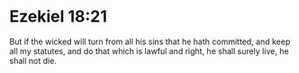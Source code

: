 # Ezekiel 18:21

But if the wicked will turn from all his sins that he hath committed, and keep all my statutes, and do that which is lawful and right, he shall surely live, he shall not die.